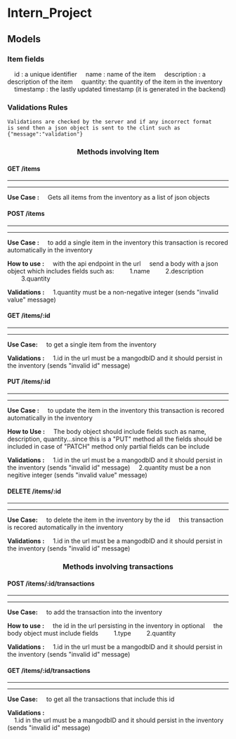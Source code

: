 # Intern_Project

## Models

### Item fields

&nbsp;&nbsp;&nbsp;&nbsp;id : a unique identifier
&nbsp;&nbsp;&nbsp;&nbsp;name : name of the item
&nbsp;&nbsp;&nbsp;&nbsp;description : a description of the item
&nbsp;&nbsp;&nbsp;&nbsp;quantity: the quantity of the item in the inventory
&nbsp;&nbsp;&nbsp;&nbsp;timestamp : the lastly updated timestamp (it is generated in the backend)

### Validations Rules

    Validations are checked by the server and if any incorrect format
    is send then a json object is sent to the clint such as {"message":"validation"}

<center><h3>Methods involving Item</h3></center>

#### GET /items

<hr>
<hr>

**Use Case :**
&nbsp;&nbsp;&nbsp;&nbsp;Gets all items from the inventory as a list of json objects

#### POST /items

<hr>
<hr>

**Use Case :**
&nbsp;&nbsp;&nbsp;&nbsp;to add a single item in the inventory
this transaction is recored automatically in the inventory

**How to use :**
&nbsp;&nbsp;&nbsp;&nbsp;with the api endpoint in the url
&nbsp;&nbsp;&nbsp;&nbsp;send a body with a json object which includes fields such as:
&nbsp;&nbsp;&nbsp;&nbsp;&nbsp;&nbsp;&nbsp;&nbsp;1.name
&nbsp;&nbsp;&nbsp;&nbsp;&nbsp;&nbsp;&nbsp;&nbsp;2.description
&nbsp;&nbsp;&nbsp;&nbsp;&nbsp;&nbsp;&nbsp;&nbsp;3.quantity

**Validations :**
&nbsp;&nbsp;&nbsp;&nbsp;1.quantity must be a non-negative integer (sends "invalid value" message)

#### GET /items/:id

<hr>
<hr>

**Use Case:**
&nbsp;&nbsp;&nbsp;&nbsp;to get a single item from the inventory

**Validations :**
&nbsp;&nbsp;&nbsp;&nbsp;1.id in the url must be a mangodbID and it should persist in the inventory (sends "invalid id" message)

#### PUT /items/:id

<hr>
<hr>

**Use Case :**
&nbsp;&nbsp;&nbsp;&nbsp;to update the item in the inventory
this transaction is recored automatically in the inventory

**How to Use :**
&nbsp;&nbsp;&nbsp;&nbsp;The body object should include fields such as name, description, quantity...since this is a "PUT" method
all the fields should be included in case of "PATCH" method only partial fields can be include

**Validations :**
&nbsp;&nbsp;&nbsp;&nbsp;1.id in the url must be a mangodbID and it should persist in the inventory (sends "invalid id" message)
&nbsp;&nbsp;&nbsp;&nbsp;2.quantity must be a non negitive integer (sends "invalid value" message)

#### DELETE /items/:id

<hr>
<hr>

**Use Case:**
&nbsp;&nbsp;&nbsp;&nbsp;to delete the item in the inventory by the id
&nbsp;&nbsp;&nbsp;&nbsp;this transaction is recored automatically in the inventory

**Validations :**
&nbsp;&nbsp;&nbsp;&nbsp;1.id in the url must be a mangodbID and it should persist in the inventory (sends "invalid id" message)

<center><h3>Methods involving transactions</h3></center>

#### POST /items/:id/transactions

<hr>
<hr>

**Use Case:**
&nbsp;&nbsp;&nbsp;&nbsp;to add the transaction into the inventory

**How to use :**
&nbsp;&nbsp;&nbsp;&nbsp;the id in the url persisting in the inventory in optional
&nbsp;&nbsp;&nbsp;&nbsp;the body object must include fields
&nbsp;&nbsp;&nbsp;&nbsp;&nbsp;&nbsp;&nbsp;&nbsp;1.type
&nbsp;&nbsp;&nbsp;&nbsp;&nbsp;&nbsp;&nbsp;&nbsp;2.quantity

**Validations :**
&nbsp;&nbsp;&nbsp;&nbsp;1.id in the url must be a mangodbID and it should persist in the inventory (sends "invalid id" message)

#### GET /items/:id/transactions

<hr>
<hr>

**Use Case:**
&nbsp;&nbsp;&nbsp;&nbsp;to get all the transactions that include this id

**Validations :**  
&nbsp;&nbsp;&nbsp;&nbsp;1.id in the url must be a mangodbID and it should persist in the inventory (sends "invalid id" message)
